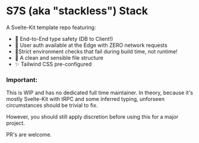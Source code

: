 # S7S (aka "stackless") Stack

A Svelte-Kit template repo featuring:

- 🔐 End-to-End type safety (DB to Client!) 
- 📡 User auth available at the Edge with ZERO network requests 
- 🐛Strict environment checks that fail during build time, not runtime! 
- 💾 A clean and sensible file structure 
- ✨ Tailwind CSS pre-configured 

### Important:

This is WIP and has no dedicated full time maintainer. In theory, because it's mostly Svelte-Kit with tRPC and some inferred typing, unforseen circumstances should be trivial to fix.

 However, you should still apply discretion before using this for a major project. 
 
 PR's are welcome.

